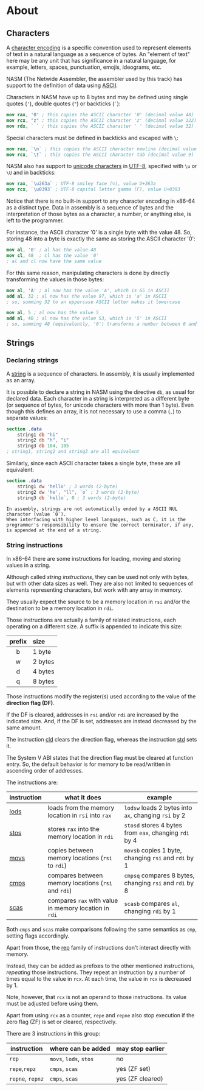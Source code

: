 # About

## Characters

A [character encoding][char-encoding] is a specific convention used to represent elements of text in a natural language as a sequence of bytes.
An "element of text" here may be any unit that has significance in a natural language, for example, letters, spaces, punctuation, emojis, ideograms, etc.

NASM (The Netwide Assembler, the assembler used by this track) has support to the definition of data using [ASCII][ascii].

Characters in NASM have up to 8 bytes and may be defined using single quotes (`'`), double quotes (`"`) or backticks (`` ` ``):

```nasm
mov rax, '0' ; this copies the ASCII character '0' (decimal value 48)
mov rcx, "z" ; this copies the ASCII character 'z' (decimal value 122)
mov rdx, ` ` ; this copies the ASCII character ' ' (decimal value 32)
```

Special characters must be defined in backticks and escaped with `\`:

```nasm
mov rax, `\n` ; this copies the ASCII character newline (decimal value 10)
mov rcx, `\t` ; this copies the ASCII character tab (decimal value 9)
```

NASM also has support to [unicode characters][unicode] in [UTF-8][utf8], specified with `\u` or `\U` and in backticks:

```nasm
mov rax, `\u263a` ; UTF-8 smiley face (☺), value U+263a
mov rcx, `\u0393` ; UTF-8 capital letter gamma (Γ), value U+0393
```

Notice that there is no built-in support to any character encoding in x86-64 as a distinct type.
Data in assembly is a sequence of bytes and the interpretation of those bytes as a character, a number, or anything else, is left to the programmer.

For instance, the ASCII character '0' is a single byte with the value 48.
So, storing 48 into a byte is exactly the same as storing the ASCII character '0':

```nasm
mov al, '0' ; al has the value 48
mov cl, 48  ; cl has the value '0'
; al and cl now have the same value
```

For this same reason, manipulating characters is done by directly transforming the values in those bytes:

```nasm
mov al, 'A' ; al now has the value 'A', which is 65 in ASCII
add al, 32 ; al now has the value 97, which is 'a' in ASCII
; so, summing 32 to an uppercase ASCII letter makes it lowercase

mov al, 5 ; al now has the value 5
add al, 48 ; al now has the value 53, which is '5' in ASCII
; so, summing 48 (equivalently, '0') transforms a number between 0 and 9 into a ASCII digit
```

## Strings

### Declaring strings

A [string][string] is a sequence of characters.
In assembly, it is usually implemented as an array.

It is possible to declare a string in NASM using the directive `db`, as usual for declared data.
Each character in a string is interpreted as a different byte (or sequence of bytes, for unicode characters with more than 1 byte).
Even though this defines an array, it is not necessary to use a comma (`,`) to separate values:

```nasm
section .data
    string1 db "hi"
    string2 db "h", "i"
    string3 db 104, 105
; string1, string2 and string3 are all equivalent
```

Similarly, since each ASCII character takes a single byte, these are all equivalent:

```nasm
section .data
    string1 dw 'hello' ; 3 words (2-byte)
    string2 dw 'he', "ll", `o` ; 3 words (2-byte)
    string3 db `hello`, 0 ; 3 words (2-byte)
```

~~~~exercism/note
In assembly, strings are not automatically ended by a ASCII NUL character (value `0`).
When interfacing with higher level languages, such as C, it is the programmer's responsibility to ensure the correct terminator, if any, is appended at the end of a string.
~~~~

### String instructions

In x86-64 there are some instructions for loading, moving and storing values in a string.

Although called _string instructions_, they can be used not only with bytes, but with other data sizes as well.
They are also not limited to sequences of elements representing characters, but work with any array in memory.

They usually expect the source to be a memory location in `rsi` and/or the destination to be a memory location in `rdi`.

Those instructions are actually a family of related instructions, each operating on a different size.
A suffix is appended to indicate this size:

| prefix | size    |
|:------:|:--------|
| b      | 1 byte  |
| w      | 2 bytes |
| d      | 4 bytes |
| q      | 8 bytes |

Those instructions modify the register(s) used according to the value of the **direction flag (DF)**.

If the DF is cleared, addresses in `rsi` and/or `rdi` are increased by the indicated size.
And, if the DF is set, addresses are instead decreased by the same amount.

The instruction [cld][cld] clears the direction flag, whereas the instruction [std][std] sets it.

The System V ABI states that the direction flag must be cleared at function entry.
So, the default behavior is for memory to be read/written in ascending order of addresses.

The instructions are:

| instruction  | what it does                                          | example                                                 |
|--------------|-------------------------------------------------------|---------------------------------------------------------|
| [lods][lods] | loads from the memory location in `rsi` into `rax`    | `lodsw` loads 2 bytes into `ax`, changing `rsi` by 2    |
| [stos][stos] | stores `rax` into the memory location in `rdi`        | `stosd` stores 4 bytes from `eax`, changing `rdi` by 4  |
| [movs][movs] | copies between memory locations (`rsi` to `rdi`)      | `movsb` copies 1 byte, changing `rsi` and `rdi` by 1    |
| [cmps][cmps] | compares between memory locations (`rsi` and `rdi`)   | `cmpsq` compares 8 bytes, changing `rsi` and `rdi` by 8 |
| [scas][scas] | compares `rax` with value in memory location in `rdi` | `scasb` compares `al`, changing `rdi` by 1              |

Both `cmps` and `scas` make comparisons following the same semantics as `cmp`, setting flags accordingly.

Apart from those, the [rep][rep] family of instructions don't interact directly with memory.

Instead, they can be added as prefixes to the other mentioned instructions, _repeating_ those instructions.
They repeat an instruction by a number of times equal to the value in `rcx`.
At each time, the value in `rcx` is decreased by 1.

Note, however, that `rcx` is not an operand to those instructions.
Its value must be adjusted before using them.

Apart from using `rcx` as a counter, `repe` and `repne` also stop execution if the zero flag (ZF) is set or cleared, respectively.

There are 3 instructions in this group:

| instruction      | where can be added     | may stop earlier   |
|------------------|------------------------|--------------------|
| `rep`            | `movs`, `lods`, `stos` | no                 |
| `repe`,`repz`    | `cmps`, `scas`         | yes (ZF set)       |
| `repne`, `repnz` | `cmps`, `scas`         | yes (ZF cleared)   |

[char-encoding]: https://en.wikipedia.org/wiki/Character_encoding
[ascii]: https://en.wikipedia.org/wiki/ASCII
[unicode]: https://en.wikipedia.org/wiki/Unicode
[utf8]: https://en.wikipedia.org/wiki/UTF-8
[string]: https://en.wikipedia.org/wiki/String_(computer_science)
[lods]: https://www.felixcloutier.com/x86/lods:lodsb:lodsw:lodsd:lodsq
[stos]: https://www.felixcloutier.com/x86/stos:stosb:stosw:stosd:stosq
[movs]: https://www.felixcloutier.com/x86/movs:movsb:movsw:movsd:movsq
[cmps]: https://www.felixcloutier.com/x86/cmps:cmpsb:cmpsw:cmpsd:cmpsq
[scas]: https://www.felixcloutier.com/x86/scas:scasb:scasw:scasd
[rep]: https://www.felixcloutier.com/x86/rep:repe:repz:repne:repnz
[cld]: https://www.felixcloutier.com/x86/cld
[std]: https://www.felixcloutier.com/x86/std
